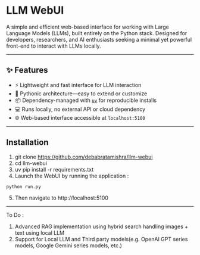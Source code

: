 # LLM WebUI

A simple and efficient web-based interface for working with Large Language Models (LLMs), built entirely on the Python stack. Designed for developers, researchers, and AI enthusiasts seeking a minimal yet powerful front-end to interact with LLMs locally.

---

## ✨ Features

- ⚡ Lightweight and fast interface for LLM interaction  
- 🧩 Pythonic architecture—easy to extend or customize  
- 📦 Dependency-managed with [`uv`](https://github.com/astral-sh/uv) for reproducible installs  
- 💻 Runs locally, no external API or cloud dependency  
- 🌐 Web-based interface accessible at `localhost:5100`

---

## Installation

1. git clone https://github.com/debabratamishra/llm-webui
2. cd llm-webui
3. uv pip install -r requirements.txt
4. Launch the WebUI by running the application :
```python
python run.py
```
5. Then navigate to http://localhost:5100

---

To Do : 
1. Advanced RAG implementation using hybrid search handling images + text using local LLM
2. Support for Local LLM and Third party models(e.g. OpenAI GPT series models, Google Gemini series models, etc.)
